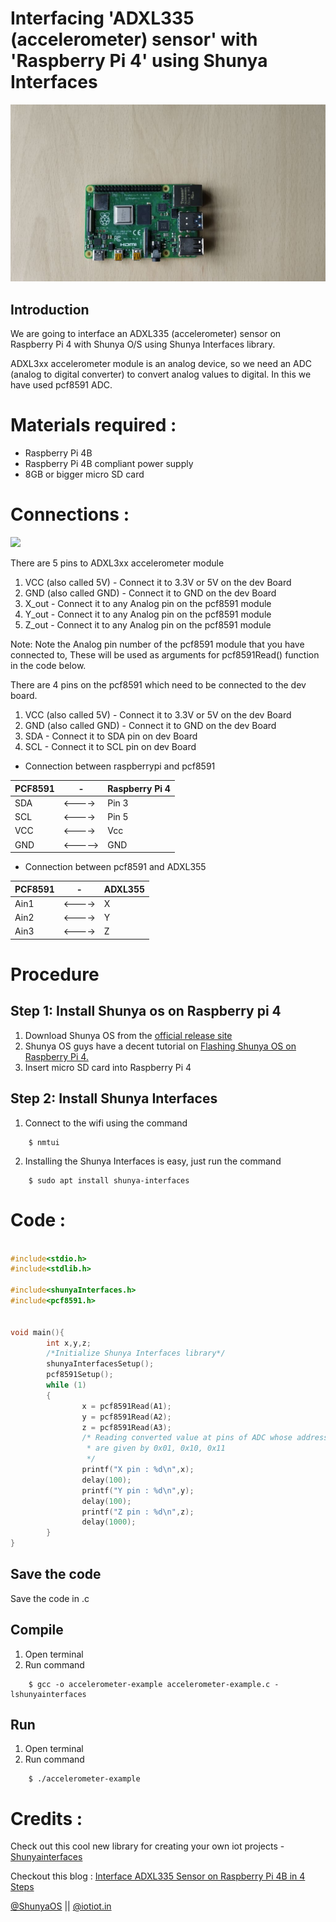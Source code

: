 # Interfacing 'ADXL335 (accelerometer) sensor' with 'Raspberry Pi 4' using Shunya Interfaces


![](images/rpi4.jpg)


## Introduction

We are going to interface an ADXL335 (accelerometer) sensor on Raspberry Pi 4 
with Shunya O/S using Shunya Interfaces library.

ADXL3xx accelerometer module is an analog device, so we need an ADC 
(analog to digital converter) to convert analog values to digital. 
In this we have used pcf8591 ADC.


# Materials required :
- Raspberry Pi 4B
- Raspberry Pi 4B compliant power supply
- 8GB or bigger micro SD card



# Connections :
![](images/connection.jpg)

There are 5 pins to ADXL3xx accelerometer module
1. VCC (also called 5V) - Connect it to 3.3V or 5V on the dev Board
2. GND (also called GND) - Connect it to GND on the dev Board
3. X_out - Connect it to any Analog pin on the pcf8591 module
4. Y_out - Connect it to any Analog pin on the pcf8591 module
5. Z_out - Connect it to any Analog pin on the pcf8591 module

Note: Note the Analog pin number of the pcf8591 module that you have 
connected to, These will be used as arguments for pcf8591Read() function 
in the code below.

There are 4 pins on the pcf8591 which need to be connected to the dev board.
1. VCC (also called 5V) - Connect it to 3.3V or 5V on the dev Board
2. GND (also called GND) - Connect it to GND on the dev Board
3. SDA - Connect it to SDA pin on dev Board
4. SCL - Connect it to SCL pin on dev Board

- Connection between raspberrypi and pcf8591 


| PCF8591 |     -    |Raspberry Pi 4 |
| ------  | ---- |------- |
| SDA     | <---->  | Pin 3 |
| SCL     | <---->  | Pin 5 |
| VCC     | <---->  | Vcc |
| GND     | <-----> | GND |

- Connection between pcf8591 and ADXL355

| PCF8591 |   -     |ADXL355 |
| ------  |  ----   |------- |
| Ain1    | <---->  | X |
| Ain2    | <---->  | Y |
| Ain3    | <---->  | Z |


# Procedure 

## Step 1: Install Shunya os on Raspberry pi 4
1. Download Shunya OS from the [official release site](http://shunyaos.org/beta-release/)
2. Shunya OS guys have a decent tutorial on [Flashing Shunya OS on Raspberry Pi 4.](http://docs.shunyaos.org/boards/Raspberry-Pi-4.ht)
3. Insert micro SD card into Raspberry Pi 4


## Step 2: Install Shunya Interfaces
1. Connect to the wifi using the command
```
    $ nmtui
```
2. Installing the Shunya Interfaces is easy, just run the command  
```   
    $ sudo apt install shunya-interfaces
```

# Code :

```c

#include<stdio.h>
#include<stdlib.h>

#include<shunyaInterfaces.h>
#include<pcf8591.h>


void main(){
        int x,y,z;
        /*Initialize Shunya Interfaces library*/
        shunyaInterfacesSetup();
        pcf8591Setup();
        while (1)
        {
                x = pcf8591Read(A1);
                y = pcf8591Read(A2);
                z = pcf8591Read(A3);
                /* Reading converted value at pins of ADC whose addresses 
                 * are given by 0x01, 0x10, 0x11
                 */
                printf("X pin : %d\n",x); 
                delay(100);
                printf("Y pin : %d\n",y); 
                delay(100);
                printf("Z pin : %d\n",z);
                delay(1000);
        }
}

```

## Save the code
Save the code in .c


## Compile
1. Open terminal
2. Run command 

```
    $ gcc -o accelerometer-example accelerometer-example.c -lshunyainterfaces
```

## Run 
1. Open terminal 
2. Run command

```
    $ ./accelerometer-example
```

# Credits :

Check out this cool new library for creating your own iot projects - [Shunyainterfaces](https://github.com/shunyaos/Shunya-Interfaces)

Checkout this blog : [Interface ADXL335 Sensor on Raspberry Pi 4B in 4 Steps](https://www.instructables.com/id/Interface-ADXL335-Sensor-on-Raspberry-Pi-4B-in-4-S/)

[@ShunyaOS](http://shunyaos.org/) || [@iotiot.in](http://iotiot.in/)

#
